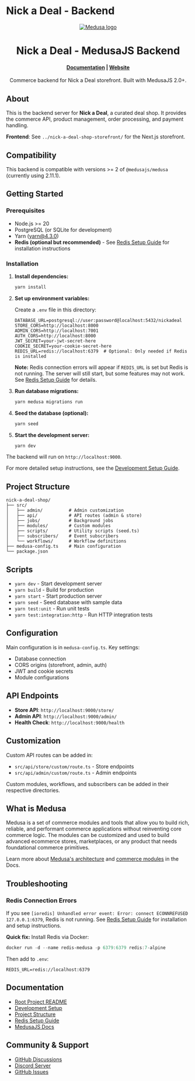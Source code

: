 # Nick a Deal - Backend

<p align="center">
  <a href="https://www.medusajs.com">
  <picture>
    <source media="(prefers-color-scheme: dark)" srcset="https://user-images.githubusercontent.com/59018053/229103275-b5e482bb-4601-46e6-8142-244f531cebdb.svg">
    <source media="(prefers-color-scheme: light)" srcset="https://user-images.githubusercontent.com/59018053/229103726-e5b529a3-9b3f-4970-8a1f-c6af37f087bf.svg">
    <img alt="Medusa logo" src="https://user-images.githubusercontent.com/59018053/229103726-e5b529a3-9b3f-4970-8a1f-c6af37f087bf.svg">
    </picture>
  </a>
</p>


<h1 align="center">
  Nick a Deal - MedusaJS Backend
</h1>

<h4 align="center">
  <a href="https://docs.medusajs.com">Documentation</a> |
  <a href="https://www.medusajs.com">Website</a>
</h4>

<p align="center">
  Commerce backend for Nick a Deal storefront. Built with MedusaJS 2.0+.
</p>

## About

This is the backend server for **Nick a Deal**, a curated deal shop. It provides the commerce API, product management, order processing, and payment handling.

**Frontend**: See `../nick-a-deal-shop-storefront/` for the Next.js storefront.

## Compatibility

This backend is compatible with versions >= 2 of `@medusajs/medusa` (currently using 2.11.1).

## Getting Started

### Prerequisites

- Node.js >= 20
- PostgreSQL (or SQLite for development)
- Yarn (yarn@4.3.0)
- **Redis (optional but recommended)** - See [Redis Setup Guide](./REDIS_SETUP.md) for installation instructions

### Installation

1. **Install dependencies:**
   ```bash
   yarn install
   ```

2. **Set up environment variables:**
   
   Create a `.env` file in this directory:
   ```env
   DATABASE_URL=postgresql://user:password@localhost:5432/nickadeal
   STORE_CORS=http://localhost:8000
   ADMIN_CORS=http://localhost:7001
   AUTH_CORS=http://localhost:8000
   JWT_SECRET=your-jwt-secret-here
   COOKIE_SECRET=your-cookie-secret-here
   REDIS_URL=redis://localhost:6379  # Optional: Only needed if Redis is installed
   ```
   
   **Note:** Redis connection errors will appear if `REDIS_URL` is set but Redis is not running. The server will still start, but some features may not work. See [Redis Setup Guide](./REDIS_SETUP.md) for details.

3. **Run database migrations:**
   ```bash
   yarn medusa migrations run
   ```

4. **Seed the database (optional):**
   ```bash
   yarn seed
   ```

5. **Start the development server:**
   ```bash
   yarn dev
   ```

The backend will run on `http://localhost:9000`.

For more detailed setup instructions, see the [Development Setup Guide](../docs/development-setup.md).

## Project Structure

```
nick-a-deal-shop/
├── src/
│   ├── admin/          # Admin customization
│   ├── api/            # API routes (admin & store)
│   ├── jobs/           # Background jobs
│   ├── modules/        # Custom modules
│   ├── scripts/        # Utility scripts (seed.ts)
│   ├── subscribers/    # Event subscribers
│   └── workflows/      # Workflow definitions
├── medusa-config.ts    # Main configuration
└── package.json
```

## Scripts

- `yarn dev` - Start development server
- `yarn build` - Build for production
- `yarn start` - Start production server
- `yarn seed` - Seed database with sample data
- `yarn test:unit` - Run unit tests
- `yarn test:integration:http` - Run HTTP integration tests

## Configuration

Main configuration is in `medusa-config.ts`. Key settings:

- Database connection
- CORS origins (storefront, admin, auth)
- JWT and cookie secrets
- Module configurations

## API Endpoints

- **Store API**: `http://localhost:9000/store/`
- **Admin API**: `http://localhost:9000/admin/`
- **Health Check**: `http://localhost:9000/health`

## Customization

Custom API routes can be added in:
- `src/api/store/custom/route.ts` - Store endpoints
- `src/api/admin/custom/route.ts` - Admin endpoints

Custom modules, workflows, and subscribers can be added in their respective directories.

## What is Medusa

Medusa is a set of commerce modules and tools that allow you to build rich, reliable, and performant commerce applications without reinventing core commerce logic. The modules can be customized and used to build advanced ecommerce stores, marketplaces, or any product that needs foundational commerce primitives.

Learn more about [Medusa's architecture](https://docs.medusajs.com/learn/introduction/architecture) and [commerce modules](https://docs.medusajs.com/learn/fundamentals/modules/commerce-modules) in the Docs.

## Troubleshooting

### Redis Connection Errors

If you see `[ioredis] Unhandled error event: Error: connect ECONNREFUSED 127.0.0.1:6379`, Redis is not running. See [Redis Setup Guide](./REDIS_SETUP.md) for installation and setup instructions.

**Quick fix:** Install Redis via Docker:
```powershell
docker run -d --name redis-medusa -p 6379:6379 redis:7-alpine
```

Then add to `.env`:
```env
REDIS_URL=redis://localhost:6379
```

## Documentation

- [Root Project README](../README.md)
- [Development Setup](../docs/development-setup.md)
- [Project Structure](../docs/project-structure.md)
- [Redis Setup Guide](./REDIS_SETUP.md)
- [MedusaJS Docs](https://docs.medusajs.com)

## Community & Support

- [GitHub Discussions](https://github.com/medusajs/medusa/discussions)
- [Discord Server](https://discord.com/invite/medusajs)
- [GitHub Issues](https://github.com/medusajs/medusa/issues)
